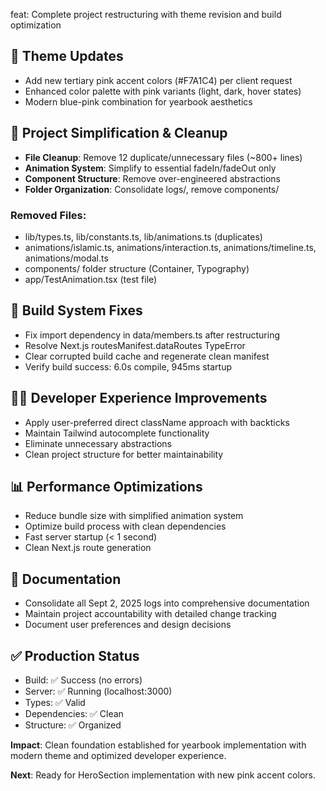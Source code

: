 feat: Complete project restructuring with theme revision and build optimization

## 🎨 Theme Updates

- Add new tertiary pink accent colors (#F7A1C4) per client request
- Enhanced color palette with pink variants (light, dark, hover states)
- Modern blue-pink combination for yearbook aesthetics

## 🧹 Project Simplification & Cleanup

- **File Cleanup**: Remove 12 duplicate/unnecessary files (~800+ lines)
- **Animation System**: Simplify to essential fadeIn/fadeOut only
- **Component Structure**: Remove over-engineered abstractions
- **Folder Organization**: Consolidate logs/, remove components/

### Removed Files:

- lib/types.ts, lib/constants.ts, lib/animations.ts (duplicates)
- animations/islamic.ts, animations/interaction.ts, animations/timeline.ts, animations/modal.ts
- components/ folder structure (Container, Typography)
- app/TestAnimation.tsx (test file)

## 🔧 Build System Fixes

- Fix import dependency in data/members.ts after restructuring
- Resolve Next.js routesManifest.dataRoutes TypeError
- Clear corrupted build cache and regenerate clean manifest
- Verify build success: 6.0s compile, 945ms startup

## 👨‍💻 Developer Experience Improvements

- Apply user-preferred direct className approach with backticks
- Maintain Tailwind autocomplete functionality
- Eliminate unnecessary abstractions
- Clean project structure for better maintainability

## 📊 Performance Optimizations

- Reduce bundle size with simplified animation system
- Optimize build process with clean dependencies
- Fast server startup (< 1 second)
- Clean Next.js route generation

## 📝 Documentation

- Consolidate all Sept 2, 2025 logs into comprehensive documentation
- Maintain project accountability with detailed change tracking
- Document user preferences and design decisions

## ✅ Production Status

- Build: ✅ Success (no errors)
- Server: ✅ Running (localhost:3000)
- Types: ✅ Valid
- Dependencies: ✅ Clean
- Structure: ✅ Organized

**Impact**: Clean foundation established for yearbook implementation with modern theme and optimized developer experience.

**Next**: Ready for HeroSection implementation with new pink accent colors.
